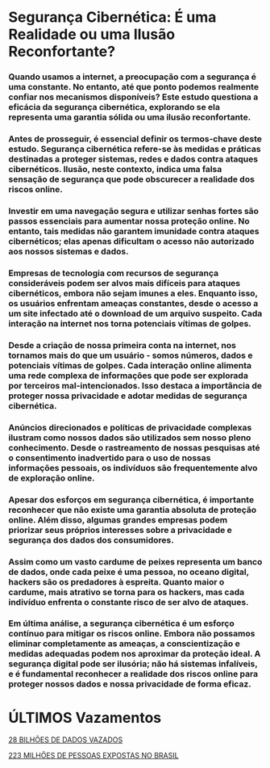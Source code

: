 #
# **Segurança Cibernética: É uma Realidade ou uma Ilusão Reconfortante?**

### Quando usamos a internet, a preocupação com a segurança é uma constante. No entanto, até que ponto podemos realmente confiar nos mecanismos disponíveis? Este estudo questiona a eficácia da segurança cibernética, explorando se ela representa uma garantia sólida ou uma ilusão reconfortante.

### Antes de prosseguir, é essencial definir os termos-chave deste estudo. Segurança cibernética refere-se às medidas e práticas destinadas a proteger sistemas, redes e dados contra ataques cibernéticos. Ilusão, neste contexto, indica uma falsa sensação de segurança que pode obscurecer a realidade dos riscos online.

### Investir em uma navegação segura e utilizar senhas fortes são passos essenciais para aumentar nossa proteção online. No entanto, tais medidas não garantem imunidade contra ataques cibernéticos; elas apenas dificultam o acesso não autorizado aos nossos sistemas e dados.

### Empresas de tecnologia com recursos de segurança consideráveis podem ser alvos mais difíceis para ataques cibernéticos, embora não sejam imunes a eles. Enquanto isso, os usuários enfrentam ameaças constantes, desde o acesso a um site infectado até o download de um arquivo suspeito. Cada interação na internet nos torna potenciais vítimas de golpes.

### Desde a criação de nossa primeira conta na internet, nos tornamos mais do que um usuário - somos números, dados e potenciais vítimas de golpes. Cada interação online alimenta uma rede complexa de informações que pode ser explorada por terceiros mal-intencionados. Isso destaca a importância de proteger nossa privacidade e adotar medidas de segurança cibernética.

### Anúncios direcionados e políticas de privacidade complexas ilustram como nossos dados são utilizados sem nosso pleno conhecimento. Desde o rastreamento de nossas pesquisas até o consentimento inadvertido para o uso de nossas informações pessoais, os indivíduos são frequentemente alvo de exploração online.

### Apesar dos esforços em segurança cibernética, é importante reconhecer que não existe uma garantia absoluta de proteção online. Além disso, algumas grandes empresas podem priorizar seus próprios interesses sobre a privacidade e segurança dos dados dos consumidores.

### Assim como um vasto cardume de peixes representa um banco de dados, onde cada peixe é uma pessoa, no oceano digital, hackers são os predadores à espreita. Quanto maior o cardume, mais atrativo se torna para os hackers, mas cada indivíduo enfrenta o constante risco de ser alvo de ataques.

### Em última análise, a segurança cibernética é um esforço contínuo para mitigar os riscos online. Embora não possamos eliminar completamente as ameaças, a conscientização e medidas adequadas podem nos aproximar da proteção ideal. A segurança digital pode ser ilusória; não há sistemas infalíveis, e é fundamental reconhecer a realidade dos riscos online para proteger nossos dados e nossa privacidade de forma eficaz.

##


# ÚLTIMOS Vazamentos

[28 BILHÕES DE DADOS VAZADOS](https://sbtnews.sbt.com.br/noticia/tecnologia/maior-vazamento-de-dados-da-historia-registra-28-bilhoes-de-contas-expostas)

[223 MILHÕES DE PESSOAS EXPOSTAS NO BRASIL](https://gizmodo.uol.com.br/novo-supervazamento-expoe-dados-de-toda-a-populacao-do-brasil/)
